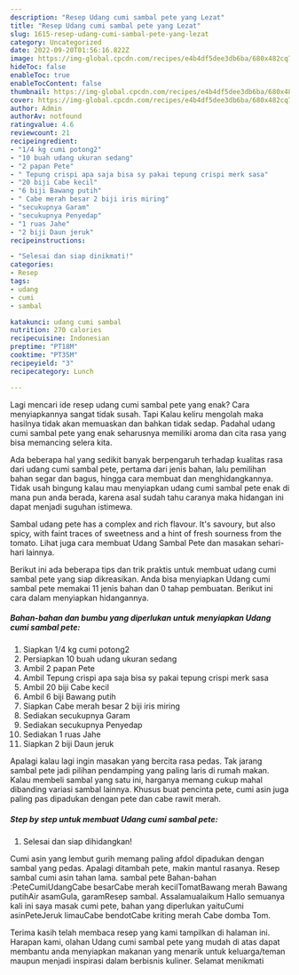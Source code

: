 ```yaml
---
description: "Resep Udang cumi sambal pete yang Lezat"
title: "Resep Udang cumi sambal pete yang Lezat"
slug: 1615-resep-udang-cumi-sambal-pete-yang-lezat
category: Uncategorized
date: 2022-09-20T01:56:16.822Z
image: https://img-global.cpcdn.com/recipes/e4b4df5dee3db6ba/680x482cq70/udang-cumi-sambal-pete-foto-resep-utama.jpg
hideToc: false
enableToc: true
enableTocContent: false
thumbnail: https://img-global.cpcdn.com/recipes/e4b4df5dee3db6ba/680x482cq70/udang-cumi-sambal-pete-foto-resep-utama.jpg
cover: https://img-global.cpcdn.com/recipes/e4b4df5dee3db6ba/680x482cq70/udang-cumi-sambal-pete-foto-resep-utama.jpg
author: Admin
authorAv: notfound
ratingvalue: 4.6
reviewcount: 21
recipeingredient:
- "1/4 kg cumi potong2"
- "10 buah udang ukuran sedang"
- "2 papan Pete"
- " Tepung crispi apa saja bisa sy pakai tepung crispi merk sasa"
- "20 biji Cabe kecil"
- "6 biji Bawang putih"
- " Cabe merah besar 2 biji iris miring"
- "secukupnya Garam"
- "secukupnya Penyedap"
- "1 ruas Jahe"
- "2 biji Daun jeruk"
recipeinstructions:

- "Selesai dan siap dinikmati!"
categories:
- Resep
tags:
- udang
- cumi
- sambal

katakunci: udang cumi sambal 
nutrition: 270 calories
recipecuisine: Indonesian
preptime: "PT18M"
cooktime: "PT35M"
recipeyield: "3"
recipecategory: Lunch

---
```



Lagi mencari ide resep udang cumi sambal pete yang enak? Cara menyiapkannya sangat tidak susah. Tapi Kalau keliru mengolah maka hasilnya tidak akan memuaskan dan bahkan tidak sedap. Padahal udang cumi sambal pete yang enak seharusnya memiliki aroma dan cita rasa yang bisa memancing selera kita.


Ada beberapa hal yang sedikit banyak berpengaruh terhadap kualitas rasa dari udang cumi sambal pete, pertama dari jenis bahan, lalu pemilihan bahan segar dan bagus, hingga cara membuat dan menghidangkannya. Tidak usah bingung kalau mau menyiapkan udang cumi sambal pete enak di mana pun anda berada, karena asal sudah tahu caranya maka hidangan ini dapat menjadi suguhan istimewa.

Sambal udang pete has a complex and rich flavour. It&#39;s savoury, but also spicy, with faint traces of sweetness and a hint of fresh sourness from the tomato. Lihat juga cara membuat Udang Sambal Pete dan masakan sehari-hari lainnya.


Berikut ini ada beberapa tips dan trik praktis untuk membuat udang cumi sambal pete yang siap dikreasikan. Anda bisa menyiapkan Udang cumi sambal pete memakai 11 jenis bahan dan 0 tahap pembuatan. Berikut ini cara dalam menyiapkan hidangannya.

<!--inarticleads1-->

##### Bahan-bahan dan bumbu yang diperlukan untuk menyiapkan Udang cumi sambal pete:

1. Siapkan 1/4 kg cumi potong2
1. Persiapkan 10 buah udang ukuran sedang
1. Ambil 2 papan Pete
1. Ambil  Tepung crispi apa saja bisa sy pakai tepung crispi merk sasa
1. Ambil 20 biji Cabe kecil
1. Ambil 6 biji Bawang putih
1. Siapkan  Cabe merah besar 2 biji iris miring
1. Sediakan secukupnya Garam
1. Sediakan secukupnya Penyedap
1. Sediakan 1 ruas Jahe
1. Siapkan 2 biji Daun jeruk


Apalagi kalau lagi ingin masakan yang bercita rasa pedas. Tak jarang sambal pete jadi pilihan pendamping yang paling laris di rumah makan. Kalau membeli sambal yang satu ini, harganya memang cukup mahal dibanding variasi sambal lainnya. Khusus buat pencinta pete, cumi asin juga paling pas dipadukan dengan pete dan cabe rawit merah. 

<!--inarticleads2-->

##### Step by step untuk membuat Udang cumi sambal pete:


1. Selesai dan siap dihidangkan!

Cumi asin yang lembut gurih memang paling afdol dipadukan dengan sambal yang pedas. Apalagi ditambah pete, makin mantul rasanya. Resep sambal cumi asin tahan lama. sambal pete Bahan-bahan :PeteCumiUdangCabe besarCabe merah kecilTomatBawang merah Bawang putihAir asamGula, garamResep sambal. Assalamualaikum Hallo semuanya kali ini saya masak cumi pete, bahan yang diperlukan yaituCumi asinPeteJeruk limauCabe bendotCabe kriting merah Cabe domba Tom. 

Terima kasih telah membaca resep yang kami tampilkan di halaman ini. Harapan kami, olahan Udang cumi sambal pete yang mudah di atas dapat membantu anda menyiapkan makanan yang menarik untuk keluarga/teman maupun menjadi inspirasi dalam berbisnis kuliner. Selamat menikmati
